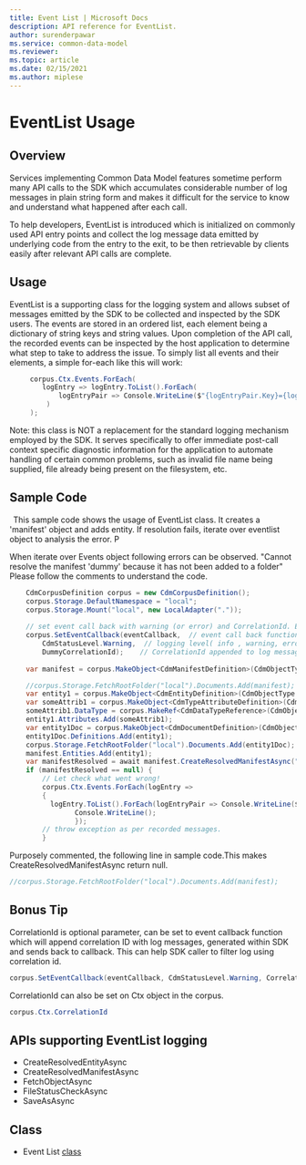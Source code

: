 ```yaml
---
title: Event List | Microsoft Docs
description: API reference for EventList.
author: surenderpawar
ms.service: common-data-model
ms.reviewer: 
ms.topic: article
ms.date: 02/15/2021
ms.author: miplese
---
```


# EventList Usage

## Overview
Services implementing Common Data Model features sometime perform many API calls to the SDK which accumulates considerable number of log messages in plain string form and makes it difficult for the service to know and understand what happened after each call. 

To help developers, EventList is introduced which is initialized on commonly used API entry points and collect the log message data emitted by underlying code from the entry to the exit, to be then retrievable by clients easily after relevant API calls are complete.

## Usage
EventList is a supporting class for the logging system and allows subset of messages emitted by the SDK to be collected and inspected by the SDK users. The events are stored in an ordered list, each element being a dictionary of string keys and string values. Upon completion of the API call, the recorded events can be inspected by the host application to determine what step to take to address the issue. To simply list all events and their elements, a simple for-each like this will work: 
```csharp
     corpus.Ctx.Events.ForEach( 
        logEntry => logEntry.ToList().ForEach( 
            logEntryPair => Console.WriteLine($"{logEntryPair.Key}={logEntryPair.Value}") 
         ) 
     ); 
```
 Note: this class is NOT a replacement for the standard logging mechanism employed by the SDK. It serves specifically to offer immediate post-call context specific diagnostic information for the application to automate handling of certain common problems, such as invalid file name being supplied, file already being present on the filesystem, etc. 

## Sample Code 
  This sample code shows the usage of EventList class. It creates a 'manifest' object and adds entity. If resolution fails, iterate over eventlist object to analysis the error. P

When iterate over Events object following errors can be observed. "Cannot resolve the manifest 'dummy' because it has not been added to a folder" 
Please follow the comments to understand the code.
```csharp
    CdmCorpusDefinition corpus = new CdmCorpusDefinition(); 
    corpus.Storage.DefaultNamespace = "local"; 
    corpus.Storage.Mount("local", new LocalAdapter(".")); 
  
    // set event call back with warning (or error) and CorrelationId. Event class object record message as per the logging level.   
    corpus.SetEventCallback(eventCallback,  // event call back function    
        CdmStatusLevel.Warning,  // logging level( info , warning, error).This level of logging stored in evenlistclass object. note: Default is info if not set.   
        DummyCorrelationId);    // CorrelationId appended to log messages sent back callback function.
  
    var manifest = corpus.MakeObject<CdmManifestDefinition>(CdmObjectType.ManifestDef, "dummy"); 

    //corpus.Storage.FetchRootFolder("local").Documents.Add(manifest); 
    var entity1 = corpus.MakeObject<CdmEntityDefinition>(CdmObjectType.EntityDef, "MyEntity1"); 
    var someAttrib1 = corpus.MakeObject<CdmTypeAttributeDefinition>(CdmObjectType.TypeAttributeDef, "someAttrib1", false); 
    someAttrib1.DataType = corpus.MakeRef<CdmDataTypeReference>(CdmObjectType.DataTypeRef, "entityId", true); 
    entity1.Attributes.Add(someAttrib1); 
    var entity1Doc = corpus.MakeObject<CdmDocumentDefinition>(CdmObjectType.DocumentDef, "MyEntity1.cdm.json"); 
    entity1Doc.Definitions.Add(entity1); 
    corpus.Storage.FetchRootFolder("local").Documents.Add(entity1Doc); 
    manifest.Entities.Add(entity1); 
    var manifestResolved = await manifest.CreateResolvedManifestAsync("new dummy 2", null); 
    if (manifestResolved == null) { 
        // Let check what went wrong!   
        corpus.Ctx.Events.ForEach(logEntry => 
        { 
          logEntry.ToList().ForEach(logEntryPair => Console.WriteLine($"{logEntryPair.Key}=	{logEntryPair.Value}")); 
                Console.WriteLine(); 
                }); 
        // throw exception as per recorded messages.   
        } 
```
Purposely commented, the following line in sample code.This makes CreateResolvedManifestAsync return null. 
```csharp
//corpus.Storage.FetchRootFolder("local").Documents.Add(manifest); 
```
## Bonus Tip
CorrelationId is optional parameter, can be set to event callback function which will append correlation ID with log messages, generated within SDK and sends back to callback. This can help SDK caller to filter log using correlation id. 
```csharp
corpus.SetEventCallback(eventCallback, CdmStatusLevel.Warning, CorrelationId); 
```
CorrelationId can also be set on Ctx object in the corpus. 
```csharp
corpus.Ctx.CorrelationId 
```
## APIs supporting EventList logging 
-   CreateResolvedEntityAsync 
-   CreateResolvedManifestAsync 
-   FetchObjectAsync 
-   FileStatusCheckAsync 
-   SaveAsAsync

## Class

- Event List [class](../1.0om/api-reference/utilities/eventlist.md)
